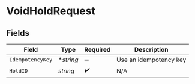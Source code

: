 # VoidHoldRequest


## Fields

| Field                  | Type                   | Required               | Description            |
| ---------------------- | ---------------------- | ---------------------- | ---------------------- |
| `IdempotencyKey`       | **string*              | :heavy_minus_sign:     | Use an idempotency key |
| `HoldID`               | *string*               | :heavy_check_mark:     | N/A                    |